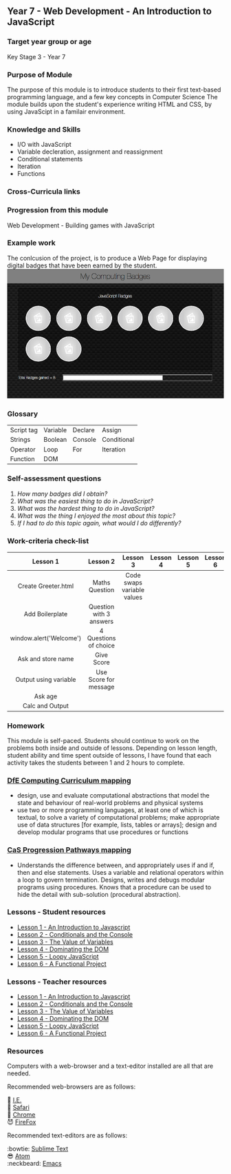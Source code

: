 ## Year 7 - Web Development - An Introduction to JavaScript

### Target year group or age

Key Stage 3 - Year 7

### Purpose of Module

The purpose of this module is to introduce students to their first text-based programming language, and a few key concepts in Computer Science
The module builds upon the student's experience writing HTML and CSS, by using JavaScipt in a familair environment.

### Knowledge and Skills

* I/O with JavaScript
* Variable decleration, assignment and reassignment
* Conditional statements
* Iteration
* Functions

### Cross-Curricula links


### Progression from this module

Web Development - Building games with JavaScript

### Example work

The conlcusion of the project, is to produce a Web Page for displaying digital badges that have been earned by the student.
![image](resources/Example.png)

### Glossary

|          |        |         |           |
|----------|--------|---------|-----------|
|Script tag|Variable|Declare  |Assign     |
|Strings   |Boolean |Console  |Conditional|
|Operator  |Loop    |For      |Iteration  |
|Function  |DOM     |         |           |

### Self-assessment questions

1. _How many badges did I obtain?_
2. _What was the easiest thing to do in JavaScript?_
3. _What was the hardest thing to do in JavaScript?_
4. _What was the thing I enjoyed the most about this topic?_
5. _If I had to do this topic again, what would I do differently?_

### Work-criteria check-list

|Lesson 1|Lesson 2|Lesson 3|Lesson 4|Lesson 5|Lesson 6|
|:---:|:---:|:---:|:---:|:---:|:---:|
|Create Greeter.html|Maths Question|Code swaps variable values|
|Add Boilerplate|Question with 3 answers|   |
|window.alert('Welcome')|4 Questions of choice|   |
|Ask and store name|Give Score|   |
|Output using variable|Use Score for message|   |
|Ask age|   |   |
|Calc and Output|   |   |


### Homework

This module is self-paced. Students should continue to work on the problems both inside and outside of lessons.
Depending on lesson length, student ability and time spent outside of lessons, I have found that each activity takes the students between 1 and 2 hours to complete.

### [DfE Computing Curriculum mapping](https://www.gov.uk/government/publications/national-curriculum-in-england-computing-programmes-of-study)
* design, use and evaluate computational abstractions that model the state and behaviour of real-world problems and physical systems
* use two or more programming languages, at least one of which is textual, to solve a variety of computational problems; make appropriate use of data structures [for example, lists, tables or arrays]; design and develop modular programs that use procedures or functions

### [CaS Progression Pathways mapping](http://community.computingatschool.org.uk/resources/1692)
* Understands the difference between, and appropriately uses if and if, then and else statements. Uses a variable and relational operators within a loop to govern termination. Designs, writes and debugs modular programs using procedures. Knows that a procedure can be used to hide the detail with sub-solution (procedural abstraction).

### Lessons - Student resources

* [Lesson 1 - An Introduction to Javascript](marcscott.github.io/7-WD-JS/1_Lesson.html)
* [Lesson 2 - Conditionals and the Console](marcscott.github.io/7-WD-JS/2_Lesson.html)
* [Lesson 3 - The Value of Variables](marcscott.github.io/7-WD-JS/3_Lesson.html)
* [Lesson 4 - Dominating the DOM](marcscott.github.io/7-WD-JS/4_Lesson.html)
* [Lesson 5 - Loopy JavaScript](marcscott.github.io/7-WD-JS/5_Lesson.html)
* [Lesson 6 - A Functional Project](marcscott.github.io/7-WD-JS/6_Lesson.html)

### Lessons - Teacher resources

* [Lesson 1 - An Introduction to Javascript]()
* [Lesson 2 - Conditionals and the Console]()
* [Lesson 3 - The Value of Variables]()
* [Lesson 4 - Dominating the DOM]()
* [Lesson 5 - Loopy JavaScript]()
* [Lesson 6 - A Functional Project]()

### Resources

Computers with a web-browser and a text-editor installed are all that are needed.

Recommended web-browsers are as follows:

:poop:    [I.E.](http://www.mozilla.org/en-GB/firefox/new/)  
:snail:    [Safari](http://www.mozilla.org/en-GB/firefox/new/)  
:see_no_evil:    [Chrome](http://www.mozilla.org/en-GB/firefox/new/)  
:smiling_imp:    [FireFox](http://www.mozilla.org/en-GB/firefox/new/)  

Recommended text-editors are as follows:

:bowtie:    [Sublime Text](http://www.sublimetext.com)  
:sunglasses:    [Atom](https://atom.io)  
:neckbeard:    [Emacs](http://www.gnu.org/software/emacs/)  


